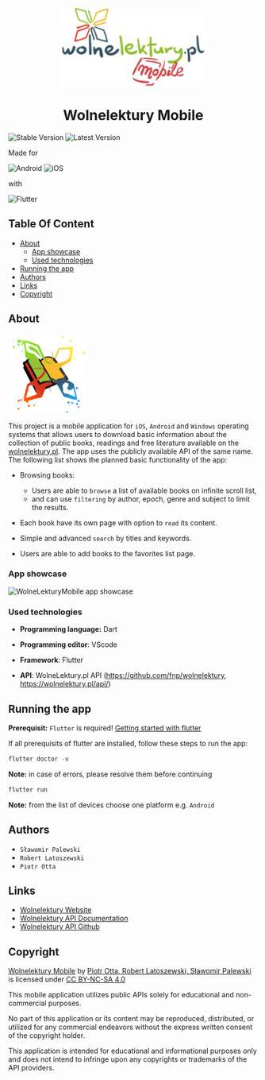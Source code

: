 <p align="center">
  <img src="logo_wolneLektury_api.png" alt="wolneLekturyMobileLogo" title="wolneLekturyMobile Logo" align="center" height="160" />
</p>

<h1 align="center">Wolnelektury Mobile</h1>

![Stable Version](https://img.shields.io/badge/stable-1.0.0+1-blue)
![Latest Version](https://img.shields.io/badge/latest-1.0.0+1-yellow)

Made for

![Android](https://img.shields.io/badge/Android-3DDC84?style=for-the-badge&logo=android&logoColor=white)
![iOS](https://img.shields.io/badge/iOS-000000?style=for-the-badge&logo=ios&logoColor=white)

with

![Flutter](https://img.shields.io/badge/Flutter-%2302569B.svg?style=for-the-badge&logo=Flutter&logoColor=white)

## Table Of Content

- [About](#about)
  - [App showcase](#app-showcase)
  - [Used technologies](#used-technologies)
- [Running the app](#running-the-app)
- [Authors](#authors)
- [Links](#links)
- [Copyright](#copyright)

## About

<img src="assets/images/logo.png" alt="Wolne lektury mobile logo" title="WolneLekturyMobile" height="160" />

This project is a mobile application for `iOS`, `Android` and `Windows` operating systems that allows users to download basic information about the collection of public books, readings and free literature available on the [wolnelektury.pl](https://wolnelektury.pl/). The app uses the publicly available API of the same name. The following list shows the planned basic functionality of the app:

- Browsing books:

  - Users are able to `browse` a list of available books on infinite scroll list,
  - and can use `filtering` by author, epoch, genre and subject to limit the results.

- Each book have its own page with option to `read` its content.

- Simple and advanced `search` by titles and keywords.

- Users are able to add books to the favorites list page.

### App showcase

<img src="wolneLektury_showcase.gif" alt="WolneLekturyMobile app showcase" title="WolneLekturyMobileShowcase" height="800" />

### Used technologies

- **Programming language:** Dart

- **Programming editor**: VScode

- **Framework**: Flutter

- **API**: WolneLektury.pl API (https://github.com/fnp/wolnelektury, https://wolnelektury.pl/api/)

## Running the app

**Prerequisit:** `Flutter` is required! [Getting started with flutter](https://docs.flutter.dev/get-started/install)

If all prerequisits of flutter are installed, follow these steps to run the app:

```powershell
flutter doctor -v
```

**Note:** in case of errors, please resolve them before continuing

```powershell
flutter run
```

**Note:** from the list of devices choose one platform e.g. `Android`

## Authors

- `Sławomir Palewski`
- `Robert Latoszewski`
- `Piotr Otta`

## Links

- [Wolnelektury Website](https://wolnelektury.pl/)
- [Wolnelektury API Documentation](https://wolnelektury.pl/api/)
- [Wolnelektury API Github](https://github.com/fnp/wolnelektury)

## Copyright <img style="height:22px!important;margin-left:3px;vertical-align:text-bottom;" src="https://mirrors.creativecommons.org/presskit/icons/cc.svg?ref=chooser-v1" alt="">

<p xmlns:cc="http://creativecommons.org/ns#" xmlns:dct="http://purl.org/dc/terms/"><a property="dct:title" rel="cc:attributionURL" href="https://github.com/PiotrOtta/Flutter_wolneLektury_app">Wolnelektury Mobile</a> by <a rel="cc:attributionURL dct:creator" property="cc:attributionName" href="https://github.com/PiotrOtta">Piotr Otta, Robert Latoszewski, Sławomir Palewski</a> is licensed under <a href="https://creativecommons.org/licenses/by-nc-sa/4.0/?ref=chooser-v1" target="_blank" rel="license noopener noreferrer" style="display:inline-block;">CC BY-NC-SA 4.0<img style="height:22px!important;margin-left:3px;vertical-align:text-bottom;" src="https://mirrors.creativecommons.org/presskit/icons/cc.svg?ref=chooser-v1" alt=""><img style="height:22px!important;margin-left:3px;vertical-align:text-bottom;" src="https://mirrors.creativecommons.org/presskit/icons/by.svg?ref=chooser-v1" alt=""><img style="height:22px!important;margin-left:3px;vertical-align:text-bottom;" src="https://mirrors.creativecommons.org/presskit/icons/nc.svg?ref=chooser-v1" alt=""><img style="height:22px!important;margin-left:3px;vertical-align:text-bottom;" src="https://mirrors.creativecommons.org/presskit/icons/sa.svg?ref=chooser-v1" alt=""></a></p>

This mobile application utilizes public APIs solely for educational and non-commercial purposes.

No part of this application or its content may be reproduced, distributed, or utilized for any commercial endeavors without the express written consent of the copyright holder.

This application is intended for educational and informational purposes only and does not intend to infringe upon any copyrights or trademarks of the API providers.
